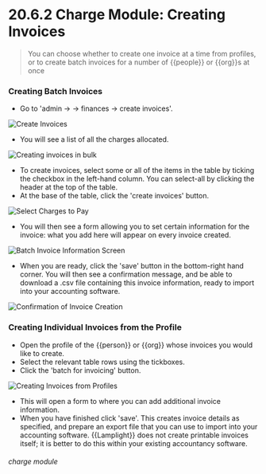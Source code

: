 # 20.6.2 Charge Module: Creating Invoices

> You can choose whether to create one invoice at a time from profiles, or to create batch invoices for a number of {{people}} or {{org}}s  at once

### Creating Batch Invoices

- Go to 'admin -> -> finances -> create invoices'. 

![Create Invoices](20.6.2a.png)

- You will see a list of all the charges allocated. 

![Creating invoices in bulk](20.6.2b.png)

- To create invoices, select some or all of the items in the table by ticking the checkbox in the left-hand column. You can select-all by clicking the header at the top of the table. 
- At the base of the table, click the 'create invoices' button. 

![Select Charges to Pay](20.6.2d.png)

- You will then see a form allowing you to set certain information for the invoice: what you add here will appear on every invoice created.

![Batch Invoice Information Screen](20.6.2c.png)

- When you are ready, click the 'save' button in the bottom-right hand corner. You will then see a confirmation message, and be able to download a .csv file containing this invoice information, ready to import into your accounting software. 

![Confirmation of Invoice Creation](20.6.2e.png)


### Creating Individual Invoices from the Profile 

- Open the profile of the {{person}} or {{org}} whose invoices you would like to create.
- Select the relevant table rows using the tickboxes.
- Click the 'batch for invoicing' button. 

![Creating Invoices from Profiles](20.6.2f.png)

- This will open a form to where you can add additional invoice information. 
- When you have finished click 'save'. This creates invoice details as specified, and prepare an export file that you can use to import into your accounting software. {{Lamplight}} does not create printable invoices itself; it is better to do this within your existing accountancy software. 


###### charge module

